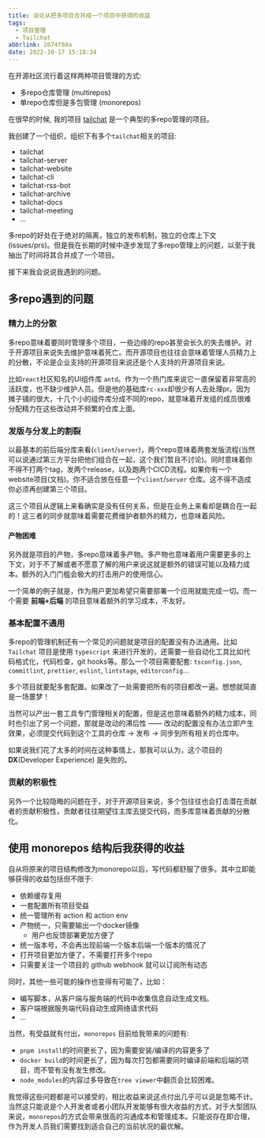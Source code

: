 ```yaml
---
title: 谈论从把多项目合并成一个项目中获得的收益
tags:
  - 项目管理
  - Tailchat
abbrlink: 2674f04a
date: 2022-10-17 15:18:34
---
```


在开源社区流行着这样两种项目管理的方式:

- 多repo仓库管理 (multirepos)
- 单repo仓库但是多包管理 (monorepos)


在很早的时候, 我的项目 [tailchat](https://github.com/msgbyte/tailchat) 是一个典型的多repo管理的项目。

我创建了一个组织，组织下有多个`tailchat`相关的项目:

- tailchat
- tailchat-server
- tailchat-website
- tailchat-cli
- tailchat-rss-bot
- tailchat-archive
- tailchat-docs
- tailchat-meeting
- ...

多repo的好处在于绝对的隔离，独立的发布机制，独立的仓库上下文(issues/prs)。但是我在长期的时候中逐步发现了多repo管理上的问题，以至于我抽出了时间将其合并成了一个项目。

接下来我会说说我遇到的问题。

## 多repo遇到的问题

### 精力上的分散

多repo意味着要同时管理多个项目，一些边缘的repo甚至会长久的失去维护。对于开源项目来说失去维护意味着死亡。而开源项目也往往会意味着管理人员精力上的分散，不论是企业支持的开源项目来说还是个人支持的开源项目来说。

比如`react`社区知名的UI组件库 `antd`。作为一个热门库来说它一直保留着非常高的活跃度，也不缺少维护人员。但是他的基础库`rc-xxx`却很少有人去处理pr。因为摊子铺的很大，十几个小的组件库分成不同的repo，就意味着开发组的成员很难分配精力在这些改动并不频繁的仓库上面。

### 发版与分发上的割裂

以最基本的前后端分库来看(`client`/`server`)，两个repo意味着两套发版流程(当然可以说通过第三方平台把他们组合在一起，这个我们暂且不讨论)。同时意味着你不得不打两个tag，发两个release，以及跑两个CICD流程。如果你有一个website项目(文档)。你不适合放在任意一个`client`/`server` 仓库。这不得不造成你必须再创建第三个项目。

这三个项目从逻辑上来看确实是没有任何关系，但是在业务上来看却是耦合在一起的！这三者的同步就意味着需要花费维护者额外的精力，也意味着风险。

#### 产物困难

另外就是项目的产物，多repo意味着多产物。多产物也意味着用户需要更多的上下文，对于不了解或者不愿意了解的用户来说这就是额外的错误可能以及精力成本。额外的入门门槛会极大的打击用户的使用信心。

一个简单的例子就是，作为用户更加希望只需要部署一个应用就能完成一切。而一个需要 **前端+后端** 的项目意味着额外的学习成本，不友好。

### 基本配置不通用

多repo的管理机制还有一个常见的问题就是项目的配置没有办法通用。比如 `Tailchat` 项目是使用 `typescript` 来进行开发的，还需要一些自动化工具比如代码格式化，代码检查，git hooks等。那么一个项目需要配套: `tsconfig.json`, `commitlint`, `prettier`, `eslint`, `lintstage`, `editorconfig`...

多个项目就要配多套配置。如果改了一处需要把所有的项目都改一遍。想想就简直是一场噩梦！

当然可以产出一套工具专门管理相关的配置，但是这也意味着额外的精力成本，同时也引出了另一个问题，那就是改动的滞后性 —— 改动的配置没有办法立即产生效果，必须提交代码到这个工具的仓库 -> 发布 -> 同步到所有相关的仓库中。

如果说我们花了太多的时间在这种事情上，那我可以认为，这个项目的**DX**(Developer Experience) 是失败的。

### 贡献的积极性

另外一个比较隐晦的问题在于，对于开源项目来说，多个包往往也会打击潜在贡献者的贡献积极性，贡献者往往期望往主库去提交代码，而多库意味着贡献的分散化。

## 使用 monorepos 结构后我获得的收益

自从将原来的项目结构修改为monorepo以后，写代码都舒服了很多。其中立即能够获得的收益包括但不限于:

- 依赖缓存复用
- 一套配置所有项目受益
- 统一管理所有 action 和 action env
- 产物统一，只需要输出一个docker镜像
  - 用户也反馈部署更加方便了
- 统一版本号，不会再出现前端一个版本后端一个版本的情况了
- 打开项目更加方便了，不需要打开多个repo
- 只需要关注一个项目的 github webhook 就可以订阅所有动态

同时，其他一些可能的操作也变得有可能了，比如：

- 编写脚本，从客户端与服务端的代码中收集信息自动生成文档。
- 客户端根据服务端代码自动生成网络请求代码
- ...

当然，有受益就有付出，`monorepos` 目前给我带来的问题有:

- `pnpm install`的时间更长了，因为需要安装/编译的内容更多了
- `docker build`的时间更长了，因为每次打包都需要同时编译前端和后端的项目，而不管有没有发生修改。
- `node_modules`的内容过多导致在`tree viewer`中翻页会比较困难。

我觉得这些问题都是可以接受的，相比收益来说这点付出几乎可以说是忽略不计。当然这只能说是个人开发者或者小团队开发能够有很大收益的方式，对于大型团队来说，`monorepos`的方式会带来很高的沟通成本和管理成本。只能说存在即合理，作为开发人员我们需要找到适合自己的当前状况的最优解。
